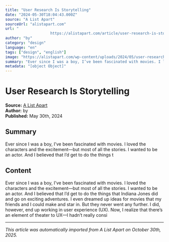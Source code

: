 ```yaml
---
title: "User Research Is Storytelling"
date: "2024-05-30T18:04:43.000Z"
source: "A List Apart"
sourceUrl: "alistapart.com"
url: "
					https://alistapart.com/article/user-research-is-storytelling/				"
author: "by"
category: "design"
language: "en"
tags: ["design", "english"]
image: "https://alistapart.com/wp-content/uploads/2024/05/user-research-is-storytelling-1-1024x391.png"
summary: "Ever since I was a boy, I’ve been fascinated with movies. I loved the characters and the excitement—but most of all the stories. I wanted to be an actor. And I believed that I’d get to do the things t"
metadata: "[object Object]"
---
```


# User Research Is Storytelling

**Source:** [A List Apart](
					https://alistapart.com/article/user-research-is-storytelling/				)  
**Author:** by  
**Published:** May 30th, 2024  

## Summary

Ever since I was a boy, I’ve been fascinated with movies. I loved the characters and the excitement—but most of all the stories. I wanted to be an actor. And I believed that I’d get to do the things t

## Content

Ever since I was a boy, I’ve been fascinated with movies. I loved the characters and the excitement—but most of all the stories. I wanted to be an actor. And I believed that I’d get to do the things that Indiana Jones did and go on exciting adventures. I even dreamed up ideas for movies that my friends and I could make and star in. But they never went any further. I did, however, end up working in user experience (UX). Now, I realize that there’s an element of theater to UX—I hadn’t really consi

---

*This article was automatically imported from A List Apart on October 30th, 2025.*
